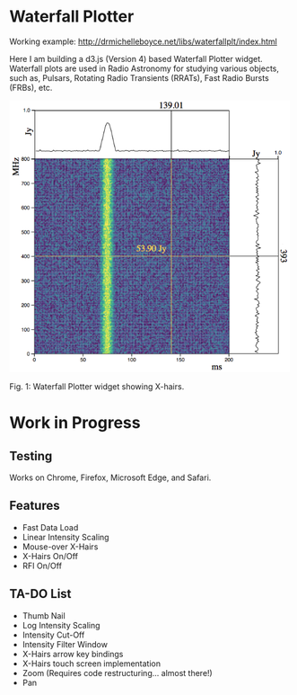 # Waterfall Plotter

Working example: http://drmichelleboyce.net/libs/waterfallplt/index.html

Here I am building a d3.js (Version 4) based Waterfall Plotter widget. Waterfall plots are used in Radio Astronomy for studying various objects, such as, Pulsars, Rotating Radio Transients (RRATs), Fast Radio Bursts (FRBs), etc.

<img width="500px" src="https://github.com/rubiculite/waterfall_plotter/blob/master/docs/pics/waterfall_plotter_with_xhairs.png">

Fig. 1: Waterfall Plotter widget showing X-hairs.

# Work in Progress

## Testing

Works on Chrome, Firefox, Microsoft Edge, and Safari.

## Features
* Fast Data Load
* Linear Intensity Scaling
* Mouse-over X-Hairs
* X-Hairs On/Off
* RFI On/Off

## TA-DO List
* Thumb Nail
* Log Intensity Scaling
* Intensity Cut-Off
* Intensity Filter Window
* X-Hairs arrow key bindings
* X-Hairs touch screen implementation
* Zoom (Requires code restructuring... almost there!)
* Pan 
